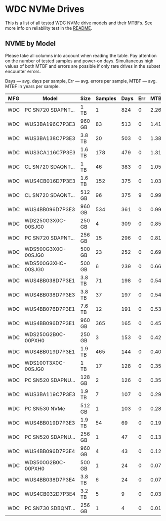 WDC NVMe Drives
===============

This is a list of all tested WDC NVMe drive models and their MTBFs. See more
info on reliability test in the [README](https://github.com/linuxhw/EnterpriseDrive).

NVME by Model
------------

Please take all columns into account when reading the table. Pay attention on the
number of tested samples and power-on days. Simultaneous high values of both MTBF
and errors are possible if only rare drives in the subset encounter errors.

Days — avg. days per sample,
Err  — avg. errors per sample,
MTBF — avg. MTBF in years per sample.

| MFG       | Model              | Size   | Samples | Days  | Err   | MTBF   |
|-----------|--------------------|--------|---------|-------|-------|--------|
| WDC       | PC SN720 SDAPNT... | 1 TB   | 1       | 824   | 0     | 2.26   |
| WDC       | WUS3BA196C7P3E3    | 960 GB | 83      | 513   | 0     | 1.41   |
| WDC       | WUS3BA138C7P3E3    | 3.8 TB | 20      | 503   | 0     | 1.38   |
| WDC       | WUS3CA116C7P3E3    | 1.6 TB | 178     | 479   | 0     | 1.31   |
| WDC       | CL SN720 SDAQNT... | 1 TB   | 46      | 383   | 0     | 1.05   |
| WDC       | WUS4CB016D7P3E3    | 1.6 TB | 152     | 375   | 0     | 1.03   |
| WDC       | CL SN720 SDAQNT... | 512 GB | 96      | 375   | 9     | 0.99   |
| WDC       | WUS4BB096D7P3E3    | 960 GB | 534     | 361   | 0     | 0.99   |
| WDC       | WDS250G3X0C-00SJG0 | 250 GB | 4       | 309   | 0     | 0.85   |
| WDC       | PC SN720 SDAPNT... | 256 GB | 15      | 296   | 0     | 0.81   |
| WDC       | WDS500G3X0C-00SJG0 | 500 GB | 23      | 252   | 0     | 0.69   |
| WDC       | WDS500G3XHC-00SJG0 | 500 GB | 6       | 239   | 0     | 0.66   |
| WDC       | WUS4BB038D7P3E1    | 3.8 TB | 71      | 198   | 0     | 0.54   |
| WDC       | WUS4BB038D7P3E3    | 3.8 TB | 37      | 197   | 0     | 0.54   |
| WDC       | WUS4BB076D7P3E1    | 7.6 TB | 12      | 191   | 0     | 0.53   |
| WDC       | WUS4BB096D7P3E1    | 960 GB | 365     | 165   | 0     | 0.45   |
| WDC       | WDS250G2B0C-00PXH0 | 250 GB | 3       | 153   | 0     | 0.42   |
| WDC       | WUS4BB019D7P3E1    | 1.9 TB | 465     | 144   | 0     | 0.40   |
| WDC       | WDS100T3X0C-00SJG0 | 1 TB   | 17      | 128   | 0     | 0.35   |
| WDC       | PC SN520 SDAPNU... | 128 GB | 2       | 126   | 0     | 0.35   |
| WDC       | WUS3BA119C7P3E3    | 1.9 TB | 7       | 107   | 0     | 0.29   |
| WDC       | PC SN530 NVMe      | 512 GB | 1       | 103   | 0     | 0.28   |
| WDC       | WUS4BB019D7P3E3    | 1.9 TB | 54      | 69    | 0     | 0.19   |
| WDC       | PC SN520 SDAPNU... | 256 GB | 1       | 47    | 0     | 0.13   |
| WDC       | WUS4BB096D7P3E4    | 960 GB | 4       | 43    | 0     | 0.12   |
| WDC       | WDS500G2B0C-00PXH0 | 500 GB | 1       | 24    | 0     | 0.07   |
| WDC       | WUS4BB038D7P3E4    | 3.8 TB | 6       | 24    | 0     | 0.07   |
| WDC       | WUS4CB032D7P3E4    | 3.2 TB | 5       | 9     | 0     | 0.03   |
| WDC       | PC SN730 SDBQNT... | 256 GB | 1       | 4     | 0     | 0.01   |
